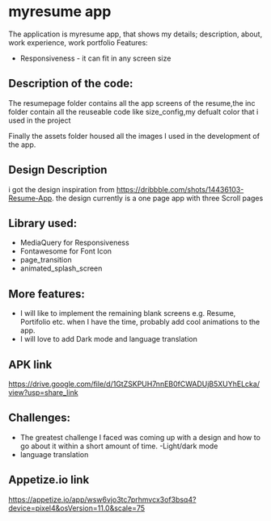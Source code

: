 # myresume app

The application is myresume app, that shows my details; description, about, work experience, work portfolio
Features:

<!-- - Light/dark mode - the application can switch between light and dark mode. -->

- Responsiveness - it can fit in any screen size
<!-- - Functional social media links -->

## Description of the code:

The resumepage folder contains all the app screens of the resume,the inc folder contain all the reuseable code like size_config,my defualt color that i used in the project

Finally the assets folder housed all the images I used in the development of the app.

## Design Description

i got the design inspiration from https://dribbble.com/shots/14436103-Resume-App.
the design currently is a one page app with three Scroll pages

## Library used:

- MediaQuery for Responsiveness
- Fontawesome for Font Icon
- page_transition
- animated_splash_screen

## More features:

- I will like to implement the remaining blank screens e.g. Resume, Portifolio etc. when I have the time, probably add cool animations to the app.
- I will love to add Dark mode and language translation

## APK link

https://drive.google.com/file/d/1GtZSKPUH7nnEB0fCWADUjB5XUYhELcka/view?usp=share_link

## Challenges:

- The greatest challenge I faced was coming up with a design and how to go about it within a short amount of time.
  -Light/dark mode
- language translation

## Appetize.io link

https://appetize.io/app/wsw6vjo3tc7prhmvcx3of3bsq4?device=pixel4&osVersion=11.0&scale=75
